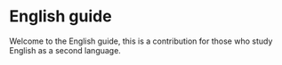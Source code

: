 # English guide

Welcome to the English guide, this is a contribution for those who study English as a second language.

